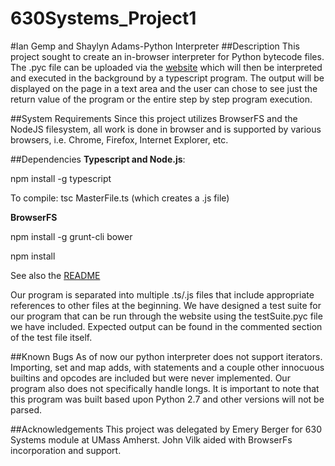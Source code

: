 630Systems_Project1
===================

#Ian Gemp and Shaylyn Adams-Python Interpreter
##Description
This project sought to create an in-browser interpreter for Python bytecode files. The .pyc file
can be uploaded via the [website](http://shaylyna.github.io/630Systems_Project1/) which will then be
interpreted and executed in the background by a typescript program. The output will be displayed
on the page in a text area and the user can chose to see just the return value of the program or the entire step by step
program execution.
  
##System Requirements
Since this project utilizes BrowserFS and the NodeJS filesystem, all work is done in browser and is supported
by various browsers, i.e. Chrome, Firefox, Internet Explorer, etc. 

##Dependencies
**Typescript and Node.js**:

npm install -g typescript

<reference path="node.d.ts" />

To compile: tsc MasterFile.ts (which creates a .js file)

**BrowserFS**

npm install -g grunt-cli bower

npm install

See also the [README](https://github.com/jvilk/BrowserFS/blob/master/README.md)

Our program is separated into multiple .ts/.js files that include appropriate references to other files at the beginning. We have designed a test suite for our program that can be run through the website using the testSuite.pyc file we have included. Expected output can be found in the commented section of the test file itself.  

##Known Bugs
As of now our python interpreter does not support iterators. Importing, set and map adds, with statements and a couple other innocuous builtins and opcodes are included but were never implemented. Our program also does not specifically handle longs. It is important to note that this program was built based upon Python 2.7 and other versions will not be parsed. 

##Acknowledgements
This project was delegated by Emery Berger for 630 Systems module at UMass Amherst. John Vilk aided with
BrowserFs incorporation and support.
